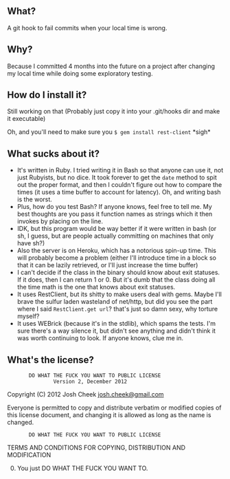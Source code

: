 What?
-----

A git hook to fail commits when your local time is wrong.


Why?
----

Because I committed 4 months into the future on a project after
changing my local time while doing some exploratory testing.


How do I install it?
--------------------

Still working on that (Probably just copy it into your .git/hooks dir and make it executable)

Oh, and you'll need to make sure you `$ gem install rest-client` \*sigh\*


What sucks about it?
--------------------

* It's written in Ruby. I tried writing it in Bash so that
anyone can use it, not just Rubyists, but no dice. It took forever to get the
`date` method to spit out the proper format, and then I couldn't figure out how to
compare the times (it uses a time buffer to account for latency). Oh, and writing bash
is the worst.
* Plus, how do you test Bash? If anyone knows, feel free to tell me. My best thoughts
are you pass it function names as strings which it then invokes by placing on the line.
* IDK, but this program would be way better if it were written in bash (or sh, I guess,
but are people actually committing on machines that only have sh?)
* Also the server is on Heroku, which has a notorious spin-up time. This will probably become
a problem (either I'll introduce time in a block so that it can be lazily retrieved, or
I'll just increase the time buffer)
* I can't decide if the class in the binary should know about exit statuses. If it does,
then I can return 1 or 0. But it's dumb that the class doing all the time math is the one
that knows about exit statuses.
* It uses RestClient, but its shitty to make users deal with gems. Maybe I'll brave
the sulfur laden wasteland of net/http, but did you see the part where I said `RestClient.get url`?
that's just so damn sexy, why torture myself?
* It uses WEBrick (because it's in the stdlib), which spams the tests. I'm sure there's a
way silence it, but didn't see anything and didn't think it was worth continuing to look.
If anyone knows, clue me in.


What's the license?
-------------------

           DO WHAT THE FUCK YOU WANT TO PUBLIC LICENSE
                   Version 2, December 2012

Copyright (C) 2012 Josh Cheek josh.cheek@gmail.com

Everyone is permitted to copy and distribute verbatim or modified
copies of this license document, and changing it is allowed as long
as the name is changed.

           DO WHAT THE FUCK YOU WANT TO PUBLIC LICENSE
  TERMS AND CONDITIONS FOR COPYING, DISTRIBUTION AND MODIFICATION

 0. You just DO WHAT THE FUCK YOU WANT TO.
